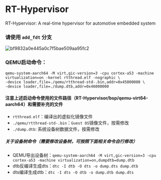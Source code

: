 # RT-Hypervisor
RT-Hypervisor: A real-time hypervisor for automotive embedded system

### 请使用 `add_fdt` 分支

![bf9832a0e445a0c7f5bae509aa95fc2](https://user-images.githubusercontent.com/18082255/215932583-5f6e4205-6807-448d-9d98-8884b24912aa.png)

### QEMU启动命令：
```
qemu-system-aarch64 -M virt,gic-version=3 -cpu cortex-a53 -machine virtualization=on -kernel rtthread.elf -nographic \
-device loader,file=./qemu/rtthread-std-.bin,addr=0x45000000 \
-device loader,file=./dump.dtb,addr=0x46000000
```
#### 注意上述启动命令使用的文件路径（RT-Hypervisor/bsp/qemu-virt64-aarch64）和需要补充的文件
* `rtthread.elf`：编译出的虚拟化镜像文件
* `./qemu/rtthread-std-.bin`：`Guest OS`镜像文件，按需修改
* `./dump.dtb`: 系统设备树数据文件，按需修改

##### 关于设备树命令（需要修改设备树，可按照下面相关命令自行修改）
* QEMU导出设备树：`qemu-system-aarch64 -M virt,gic-version=3 -cpu cortex-a53 -machine virtualization=on,dumpdtb=dump.dtb`
* dtb反编译生成dts：`dtc -I dtb -O dts -o dump.dts dump.dtb`
* dts编译生成dtb：`dtc -I dts -O dtb -o dump.dtb dump.dts`
